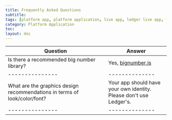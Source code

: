 ```yaml
---
title: Frequently Asked Questions
subtitle:
tags: [platform app, platform application, live app, ledger live app, faq]
category: Platform Application
toc:
layout: doc
---
```




| Question        |  Answer        | 
| --------------- | -------------- | 
| Is there  a recommended big number library?  | Yes, [bignumber.js](www.npmjs.com/package/bignumber.js) | 
| --------------- | -------------- | 
| What are the graphics design recommendations in terms of look/color/font?  | Your app should have your own identity. <br>Please don't use Ledger's. | 
| --------------- | -------------- | 



